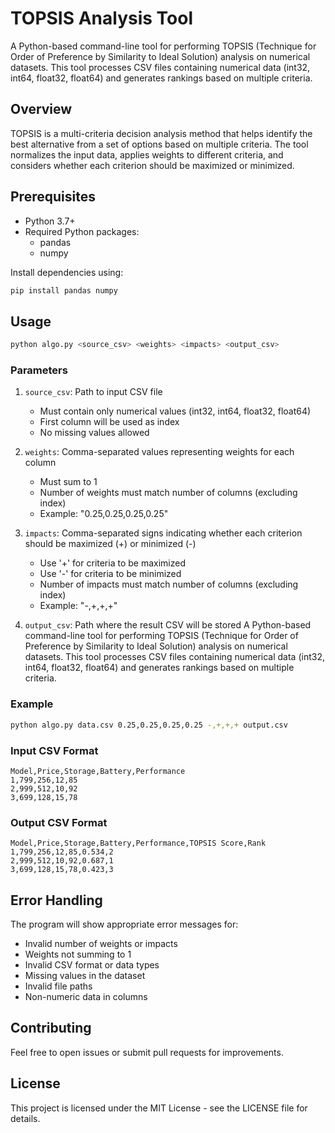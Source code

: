 # TOPSIS Analysis Tool

A Python-based command-line tool for performing TOPSIS (Technique for Order of Preference by Similarity to Ideal Solution) analysis on numerical datasets. This tool processes CSV files containing numerical data (int32, int64, float32, float64) and generates rankings based on multiple criteria.

## Overview

TOPSIS is a multi-criteria decision analysis method that helps identify the best alternative from a set of options based on multiple criteria. The tool normalizes the input data, applies weights to different criteria, and considers whether each criterion should be maximized or minimized.

## Prerequisites

- Python 3.7+
- Required Python packages:
  - pandas
  - numpy

Install dependencies using:
```bash
pip install pandas numpy
```

## Usage

```bash
python algo.py <source_csv> <weights> <impacts> <output_csv>
```

### Parameters

1. `source_csv`: Path to input CSV file
   - Must contain only numerical values (int32, int64, float32, float64)
   - First column will be used as index
   - No missing values allowed

2. `weights`: Comma-separated values representing weights for each column
   - Must sum to 1
   - Number of weights must match number of columns (excluding index)
   - Example: "0.25,0.25,0.25,0.25"

3. `impacts`: Comma-separated signs indicating whether each criterion should be maximized (+) or minimized (-)
   - Use '+' for criteria to be maximized
   - Use '-' for criteria to be minimized
   - Number of impacts must match number of columns (excluding index)
   - Example: "-,+,+,+"

4. `output_csv`: Path where the result CSV will be stored
A Python-based command-line tool for performing TOPSIS (Technique for Order of Preference by Similarity to Ideal Solution) analysis on numerical datasets. This tool processes CSV files containing numerical data (int32, int64, float32, float64) and generates rankings based on multiple criteria.
### Example

```bash
python algo.py data.csv 0.25,0.25,0.25,0.25 -,+,+,+ output.csv
```

### Input CSV Format

```csv
Model,Price,Storage,Battery,Performance
1,799,256,12,85
2,999,512,10,92
3,699,128,15,78
```

### Output CSV Format

```csv
Model,Price,Storage,Battery,Performance,TOPSIS Score,Rank
1,799,256,12,85,0.534,2
2,999,512,10,92,0.687,1
3,699,128,15,78,0.423,3
```

## Error Handling

The program will show appropriate error messages for:
- Invalid number of weights or impacts
- Weights not summing to 1
- Invalid CSV format or data types
- Missing values in the dataset
- Invalid file paths
- Non-numeric data in columns

## Contributing

Feel free to open issues or submit pull requests for improvements.

## License

This project is licensed under the MIT License - see the LICENSE file for details.
